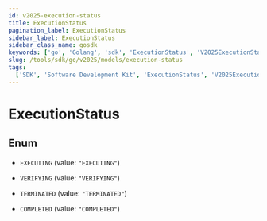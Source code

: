 ```yaml
---
id: v2025-execution-status
title: ExecutionStatus
pagination_label: ExecutionStatus
sidebar_label: ExecutionStatus
sidebar_class_name: gosdk
keywords: ['go', 'Golang', 'sdk', 'ExecutionStatus', 'V2025ExecutionStatus']
slug: /tools/sdk/go/v2025/models/execution-status
tags:
  ['SDK', 'Software Development Kit', 'ExecutionStatus', 'V2025ExecutionStatus']
---
```


# ExecutionStatus

## Enum

- `EXECUTING` (value: `"EXECUTING"`)

- `VERIFYING` (value: `"VERIFYING"`)

- `TERMINATED` (value: `"TERMINATED"`)

- `COMPLETED` (value: `"COMPLETED"`)
